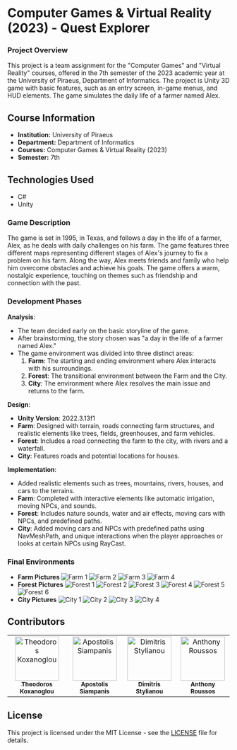 # Computer Games & Virtual Reality (2023) - Quest Explorer

### **Project Overview**

This project is a team assignment for the "Computer Games" and "Virtual Reality" courses, offered in the 7th semester of the 2023 academic year at the University of Piraeus, Department of Informatics. The project is Unity 3D game with basic features, such as an entry screen, in-game menus, and HUD elements. The game simulates the daily life of a farmer named Alex.

## Course Information

- **Institution:** University of Piraeus
- **Department:** Department of Informatics
- **Courses:** Computer Games & Virtual Reality (2023)
- **Semester:** 7th

## Technologies Used

- C#
- Unity


### **Game Description**
The game is set in 1995, in Texas, and follows a day in the life of a farmer, Alex, as he deals with daily challenges on his farm. The game features three different maps representing different stages of Alex's journey to fix a problem on his farm. Along the way, Alex meets friends and family who help him overcome obstacles and achieve his goals. The game offers a warm, nostalgic experience, touching on themes such as friendship and connection with the past.

### **Development Phases**

**Analysis**:
- The team decided early on the basic storyline of the game.
- After brainstorming, the story chosen was "a day in the life of a farmer named Alex."
- The game environment was divided into three distinct areas: 
  1. **Farm**: The starting and ending environment where Alex interacts with his surroundings.
  2. **Forest**: The transitional environment between the Farm and the City.
  3. **City**: The environment where Alex resolves the main issue and returns to the farm.

**Design**:
- **Unity Version**: 2022.3.13f1
- **Farm**: Designed with terrain, roads connecting farm structures, and realistic elements like trees, fields, greenhouses, and farm vehicles.
- **Forest**: Includes a road connecting the farm to the city, with rivers and a waterfall.
- **City**: Features roads and potential locations for houses.

**Implementation**:
- Added realistic elements such as trees, mountains, rivers, houses, and cars to the terrains.
- **Farm**: Completed with interactive elements like automatic irrigation, moving NPCs, and sounds.
- **Forest**: Includes nature sounds, water and air effects, moving cars with NPCs, and predefined paths.
- **City**: Added moving cars and NPCs with predefined paths using NavMeshPath, and unique interactions when the player approaches or looks at certain NPCs using RayCast.

### **Final Environments**
- **Farm Pictures**
  ![Farm 1](./images/farm_1.png)
  ![Farm 2](./images/farm_2.png)
  ![Farm 3](./images/farm_3.png)
  ![Farm 4](./images/farm_4.png)
- **Forest Pictures**
  ![Forest 1](./images/forest_1.png)
  ![Forest 2](./images/forest_2.png)
  ![Forest 3](./images/forest_3.png)
  ![Forest 4](./images/forest_4.png)
  ![Forest 5](./images/forest_5.png)
  ![Forest 6](./images/forest_6.png)
- **City Pictures**
  ![City 1](./images/city_1.png)
  ![City 2](./images/city_2.png)
  ![City 3](./images/city_3.png)
  ![City 4](./images/city_4.png)
## Contributors

<table>
  <tr>
    <td align="center"><a href="https://github.com/thkox"><img src="https://avatars.githubusercontent.com/u/79880468?v=4" width="100px;" alt="Theodoros Koxanoglou"/><br /><sub><b>Theodoros Koxanoglou</b></sub></a><br /></td>
    <td align="center"><a href="https://github.com/ApostolisSiampanis"><img src="https://avatars.githubusercontent.com/u/75365398?v=4" width="100px;" alt="Apostolis Siampanis"/><br /><sub><b>Apostolis Siampanis</b></sub></a><br /></td>
    <td align="center"><a href="https://github.com/dimitrisstyl7"><img src="https://avatars.githubusercontent.com/u/75742419?v=4" width="100px;" alt="Dimitris Stylianou"/><br /><sub><b>Dimitris Stylianou</b></sub></a><br /></td>
    <td align="center"><a href="https://github.com/anthonyrouss"><img src="https://avatars.githubusercontent.com/u/79643636?v=4" width="100px;" alt="Anthony Roussos"/><br /><sub><b>Anthony Roussos</b></sub></a><br /></td>
  </tr>
</table>

## License

This project is licensed under the MIT License - see the [LICENSE](./LICENSE) file for details.

